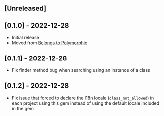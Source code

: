 ## [Unreleased]

## [0.1.0] - 2022-12-28

- Initial release
- Moved from [Belongs to Polymorphic](https://rubygems.org/gems/belongs_to_polymorphic)

## [0.1.1] - 2022-12-28

- Fix finder method bug when searching using an instance of a class

## [0.1.2] - 2022-12-28

- Fix issue that forced to declare the I18n locale (`class_not_allowed`) in each project using this gem instead of using the default locale included in the gem
